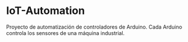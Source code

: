 # IoT-Automation
Proyecto de automatización de controladores de Arduino. Cada Arduino controla los sensores de una máquina industrial.
